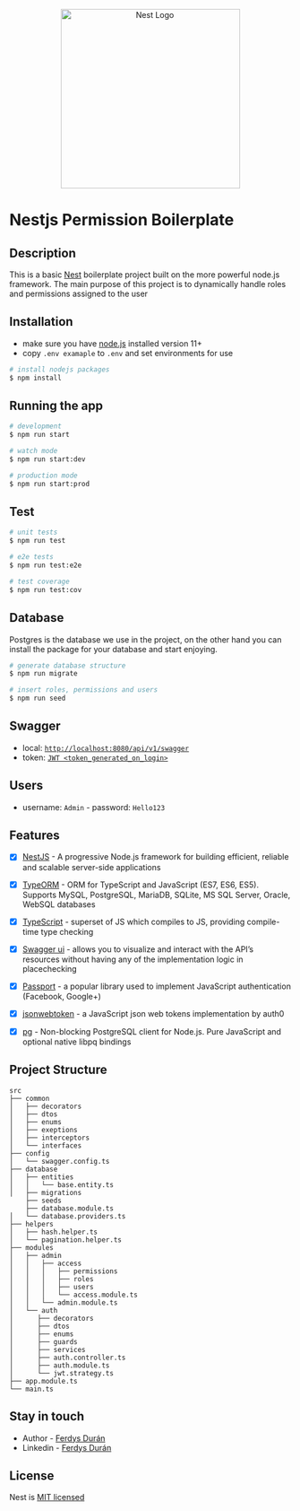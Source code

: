 <p align="center">
  <a href="http://nestjs.com/" target="blank"><img src="https://nestjs.com/img/logo_text.svg" width="320" alt="Nest Logo" /></a>
</p>

[circleci-image]: https://img.shields.io/circleci/build/github/nestjs/nest/master?token=abc123def456
[circleci-url]: https://circleci.com/gh/nestjs/nest

# Nestjs Permission Boilerplate
## Description

This is a basic [Nest](https://github.com/nestjs/nest) boilerplate project built on the more powerful node.js framework. The main purpose of this project is to dynamically handle roles and permissions assigned to the user

## Installation
- make sure you have [node.js](https://nodejs.org/) installed version 11+
- copy `.env examaple` to `.env` and set environments for use
```bash
# install nodejs packages
$ npm install
```

## Running the app

```bash
# development
$ npm run start

# watch mode
$ npm run start:dev

# production mode
$ npm run start:prod
```

## Test

```bash
# unit tests
$ npm run test

# e2e tests
$ npm run test:e2e

# test coverage
$ npm run test:cov
```
## Database
Postgres is the database we use in the project, on the other hand you can install the package for your database and start enjoying.

```bash
# generate database structure
$ npm run migrate

# insert roles, permissions and users
$ npm run seed
```

## Swagger

- local: [`http://localhost:8080/api/v1/swagger`](http://localhost:8080/api/v1/swagger)
- token: [`JWT <token_generated_on_login>`](http://localhost:8080/api/v1/swagger/#/Auth/AuthController_login)

## Users
- username: `Admin` - password: `Hello123`

## Features

- [x]  [NestJS](https://github.com/nestjs/nest) - A progressive Node.js framework for building efficient, reliable and scalable server-side applications
- [x]  [TypeORM](http://typeorm.io/) - ORM for TypeScript and JavaScript (ES7, ES6, ES5). Supports MySQL, PostgreSQL, MariaDB, SQLite, MS SQL Server, Oracle, WebSQL databases
- [x]  [TypeScript](https://github.com/Microsoft/TypeScript) - superset of JS which compiles to JS, providing compile-time type checking
- [x]  [Swagger ui](https://swagger.io/tools/swagger-ui) - allows you to visualize and interact with the API’s resources without having any of the implementation logic in placechecking
- [x]  [Passport](http://www.passportjs.org/packages/passport-jwt/) - a popular library used to implement JavaScript authentication (Facebook, Google+)
- [x]  [jsonwebtoken](https://github.com/auth0/node-jsonwebtoken) - a JavaScript json web tokens implementation by auth0
- [x]  [pg](https://github.com/brianc/node-postgres) - Non-blocking PostgreSQL client for Node.js. Pure JavaScript and optional native libpq bindings


## Project Structure 

```
src
├── common
│   ├── decorators
│   ├── dtos
│   ├── enums
│   ├── exeptions
│   ├── interceptors
│   └── interfaces
├── config
│   └── swagger.config.ts
├── database
│   ├── entities
│   │   └── base.entity.ts
│   ├── migrations
    ├── seeds
    ├── database.module.ts
│   └── database.providers.ts
├── helpers
│   ├── hash.helper.ts
│   └── pagination.helper.ts
├── modules
│   ├── admin
│   │   ├── access
│   │   │   ├── permissions
│   │   │   ├── roles
│   │   │   ├── users
│   │   │   └── access.module.ts
│   │   └── admin.module.ts    
│   └── auth
│      ├── decorators
│      ├── dtos
│      ├── enums
│      ├── guards
│      ├── services
│      ├── auth.controller.ts
│      ├── auth.module.ts
│      └── jwt.strategy.ts
├── app.module.ts
└── main.ts
```

## Stay in touch

- Author - [Ferdys Durán](https://github.com/Ferdysd96)
- Linkedin - [Ferdys Durán](https://www.linkedin.com/in/ferdys-dur%C3%A1n-055a10187/)

## License

Nest is [MIT licensed](https://github.com/nestjs/nest/blob/master/LICENSE)
